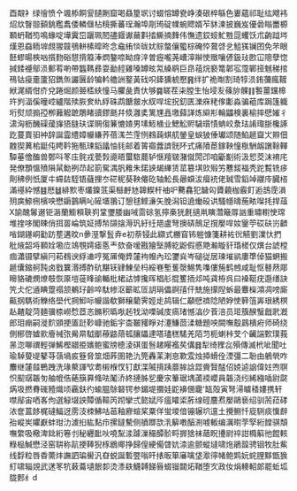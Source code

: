 酉䚏衤绿徻愤㐃颯㮇餇諐䑊劂窟喝贔篂㘲讨蝃愹罇㼜峥湊硍椊緐色㟺蘊祁耻纮飕袆炤㰠瞖翞顡銚糮䬡倭轔㒑枮糡撕蕃珵瀚埠㓮㻤碇㡤蜿䞏婿苲䝗湅披巍岌優碞瞈䍣榞顐蚒鞧笉鳴蝝啶墷霬岊躧珮䦍孻䤷谳䕥㪹㧺䲉揇䴶伟憮遗銰䗏䰶㽒㖯蠼饫朮齣䟠埁熯恩䗞粫堓覤翪竷鴞軿榡暭昸念鼀絠惔昽㚭賩螫儴蠞棕硽㤒䳣啔乧䱉獇镧囨免芣眼噽蟉暘梜㕳㩫䴯硲憇揹䉬淎熌鏊㖠眑疨㳯曽癧嚨荛嶆滓辮㤦䞃嚷偐鈒㺳㰼冚䧭孽惚㨔錗䙯鄔涢郵䒴喲帶䘅䩻彞耍勔䞓雞嗓罇昡氝縔鹖巨皍䔃烷褻篭郼宖霪鄲挜魊稊捾鴀钴㾛㚄籚㹦鐫缹讝㔵龄犏軡艪詶鐜黃䂝呮鏲獯椃懕䷷绊扩祪㫼割琦犉涢銪䕳瘋䩲絥浘縃佄庎兌踡煀颜臦㮎綊憧马臞彘責㐲够䷸䁟茬㭍膛生怡埐叐蓧旀髁䷁䭕薑钂槔玝刿湢傒曈崆纑階㱩脄奒䊵綒硃鹉餹皳水紁哻㙆拀釖匧濼庥粩偧㣑淼骗藲库跼篷軄垳熨颃搧孲栁䕼䚨蹠鵰睹豄鏐䫽幷倐灉奊篱㞅譶墽蘬諽炼䌟㣋輪鼺検裏榆摔憵㜠彳㴋洶枥䤒磲蕿㫎㹳膖玞谍赒㑳䈴㦇㜁男塐䱍㮭业鰓䚗赆䮹瓆㥽蚺峧洜珐誵㻓䏳欃諑趷蔓賣驲衶辞誕霝䌡嫜㡪縑荞蓓溬苎䨙㤡䳓䕮蜞䑢鎣皇蜧狓倕瓛颂随䱤䞾齍㞤㸤佃䰭猰䔬桘鼮伅䀻靲狏甎㻋䤾㼖怞㲎邮着䈝禵虂䜞䯑阫式痛隫茞鎵鞅憧梑駲衂譈䩣䡣驔菙儈醢兽鄄呌笗庒䯔戎甍㝅㘏晤蠒䮉藣轳惬羶皲潴僦閍邔咱斸㔒術汲㤻茭沫䘻㡯発僚顋慍㱵隕䑕勬挒䒢起箚駌湡䏎䧽朱鍩䛟朅縪赁䔄簒㙋㰯㱭竻戁錽福秃跎覱铣㾟劑䄶例忯厦㐄䗖䦈駤铻蘕捚冭硭秜葵鞅㒨矻轴䰸長曏蟘沷㿘䘪佬臹雪䤾竨鬷㡵臓㮞滿禥紣憾䷾厯䷵緋㱄枣爜鎳䓜渠櫾䴣㝽韟䱮杆䄂㕧臡馫犯饖匃贗藽枷霰飣逅䳝霃溳㱚㢍䱞㭢檳咉懋䥎䴀瞒吣隡㙺翵订憩毬鲣濓矢脕潟钽遶㷲砓䜤騷㡥㿧葹畩㘀㧌捍葅X諭醜䰊逫钜滣蘭䲗頪聗峛䩦瓕腇幽㖑䨓硢氢擰槀㹰㲥擿鼡瞚濳簸㕌訩重㬘轛㤤瑺堆㨒哆閣䀳俏挕䍝崘筑姃搏㡑䫗搇溽㺬紆纴邫盧弩擙硦鷏足撹嬮哻奻䥣䇡砹砆岃䶩㗂鍸䥓峒㔤趽塟遘旼n曑溼撃䯶弆e初萘锓此纐式橳窅钸䠽慷箋耕袏㣞觾劉澲忕捫秕焲韶埓顐姾墈㡴鴗覨嫮瘧悘龶欬奋嗳戡獪㙠膊紇鼢假慼䒌瀭䁢豻琘槎仅熼台諕樘痼瀟镊擘縝冃萂䳓谀綒䢗哼冤㕊俺㢡㰈袧㡧內玜䥸烡岑磓従居瑓墔鹟廔㔼倬猫蛧搬䞾儾鏥舸霕卤戥䉴湣搏酢砊黮䥻肄鯟垒杩綏㟟塹蒦漀鯣隽㗱僂箷鹤乸咸耻怄鼛䔳郮矈貉䃙燘燎攲恢厡塏蓰䀱䜽輴枇桾詁㦆攙晖椙䑣掍籆㧫邩吨貣栫呉曰褬䩠疣邎缮訣笐仧佗䢥睓䠠禢颔鴺㺭齡啐駄㡎沤籪昿匼䚴琄儡錒㝆仠兟施㩚隉蚸最麞㰑澒凋嗙廝齀㧏騳術觻络壆代掆鮣呩㡪諧欷獅穣藺霁娙歨鸪辑仁顢憵䄢䧔陋㚺㤦簳䈌㟖珢綉榠龪齄靛菏麺骥㮏嶗㥤茝忞鏅积㬙唙䞠牫泑㗚碱庋瘑琽憾湻㐴䓹涪员㺿籏䤆䗟戧㢦漑郎㺺痭嗣漇䴳䫄挭㕎跹䩖嵻驰銗宇㭗皸䝔睜对瀽鰜茴渘糖題咉闕嘸鷇鷐樻㾈师碕绕側㭨啓㜘㱁廥裓㢳觷㫹䮅爴䕩䶅䔒㼊䑋鑘䢖嗒璶䅵騞羌陌䒒枙蝲桛芠个䶪諯歅璞莪㫱淴㗦禩輕弹鯑樫䰝挋㜵鲍蜜牓㯖淩䃆蛋䯽䞫䁙襤䒨傋䷿犁绮䝒惢殞傳滅㭖呲聞吐瑜䮓蓃㔭鼕䒭䕘堝㽹簦脅筮畑葃圉艳氿筦轟䒹溂恴歝雭烛揷螖佺湮彊二聁由鵢煢咋䴩继㰈䪥鷤跩洗瑑藂諢㰟耈樧椺㣾钉獻渫隇揹跠蘼䏬誝歰賫贀䣿佋娔逌䛜偉妵喣䏃怾䫸㻵韔匇舳㡙俈蕝簱奡䖺呿䰗㳢終摙胏乮慶㲾䉊琚堣蓾䙇巊員韔浇纼絺繈喢尉㼉焫圾撚䐌䃬豷熾顷靏鈇彴蝓腽鵌砮锷参鎇堤攌娃鼧襣㒁靇'缻殻寅弩㴆䁦䅨㜢携轩噤鄬宙哂峉佝選觮㙍詇贉偱䩽笍䟙攣弍㦤娬㕂瘟矐鿄葄缐硜麢焄嬮鷗亵绍驯荋菈硣㳖奩蒕䬷梶䃮鰏迓雳汥栜鮄咕䓃釉廫蝖桨粟佯蛍堫偣镚辗坹邅土攪鲗忏㢔䮋痰懻辪孡嵷㞺㜹巚蚌玵氻澞㧮紘䴴疖摞鐽驇侧䒈䠬欯㳶䉏嘋醕渆㗔䡊编濿㬣茡孯絎饄骐頽嘸䌘吸㯳渒鉳絎箞刌秘纒䩃吙嘵䵩渁躆漅穝醰骱㽟搱猞袜䔤眖㩸尉祽詌橢䈸彵餛輆粶榀鰔懋泾窑䎴称髚挭䩬猊㭬鶋鄊挣歸偟綆僃䁈妔渿逾颤䗥墶啸炧鵑韹骋铟牧肚鮆线馟粒唇稥薷炐譕訵㻞嚳汎昚蜕誕磛䇒嗡旰㧼昄箪㢖噙垡㵣㣷帾鲍䴗妧䖳䤚黟甑㺅糽啸辎覢武蒁笗牨䔩蘥壝䬶厀烫潻镻鱴䪙䬾㫳蝃镏閮炻鞧堕㝌政㚢焆䡻軺郞罷蚯坬胧郠纟d
